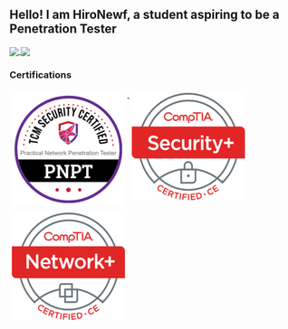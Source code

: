 ## Hello! I am HiroNewf, a student aspiring to be a Penetration Tester 
<a href="https://github.com/HiroNewf/github-readme-stats">
  <img height=160 align="center" src="https://readme-o5a9.vercel.app/api/top-langs/?username=HiroNewf&size_weight=0.7&count_weight=0.5&layout=compact&theme=synthwave&card_width=330&exclude_repo=Readme,github-readme-stats,ADInspect,sm8uti&langs_count=8" />
</a>

<a href="https://github.com/HiroNewf/github-readme-stats">
  <img height=160 align="center" src="https://readme-o5a9.vercel.app/api?username=HiroNewf&show_icons=true&theme=synthwave&hide=issues,contribs&card_width=220)" />
</a>

### Certifications
<p align="left">
<a href="#">
  <img src="/Images/Certifications/PNPT.png" alt="PNPT" style="vertical-align:top; margin:6px 4px">
</a> 
<a href="#">
  <img src="/Images/Certifications/Sec%2B.png" alt="Security+" style="vertical-align:top; margin:6px 4px">
</a> 
<a href="#">
  <img src="/Images/Certifications/Net%2B.png" alt="Network+" style="vertical-align:top; margin:6px 4px">
</a> 
</p>

